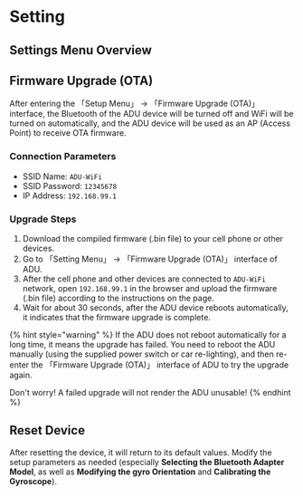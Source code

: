 # Setting

## Settings Menu Overview

## Firmware Upgrade (OTA)

After entering the 「Setup Menu」 → 「Firmware Upgrade (OTA)」 interface, the Bluetooth of the ADU device will be turned off and WiFi will be turned on automatically, and the ADU device will be used as an AP (Access Point) to receive OTA firmware.

### Connection Parameters&#x20;

* SSID Name: `ADU-WiFi`
* SSID Password: `12345678`
* IP Address: `192.168.99.1`

### Upgrade Steps

1. Download the compiled firmware (.bin file) to your cell phone or other devices.
2. Go to 「Setting Menu」 → 「Firmware Upgrade (OTA)」 interface of ADU.
3. After the cell phone and other devices are connected to `ADU-WiFi` network, open `192.168.99.1` in the browser and upload the firmware (.bin file) according to the instructions on the page.
4. Wait for about 30 seconds, after the ADU device reboots automatically, it indicates that the firmware upgrade is complete.

{% hint style="warning" %}
If the ADU does not reboot automatically for a long time, it means the upgrade has failed. You need to reboot the ADU manually (using the supplied power switch or car re-lighting), and then re-enter the 「Firmware Upgrade (OTA)」 interface of ADU to try the upgrade again.

Don't worry! A failed upgrade will not render the ADU unusable!
{% endhint %}

## Reset Device

After resetting the device, it will return to its default values. Modify the setup parameters as needed (especially **Selecting the Bluetooth Adapter Model**, as well as **Modifying the gyro Orientation** and **Calibrating the Gyroscope**).
